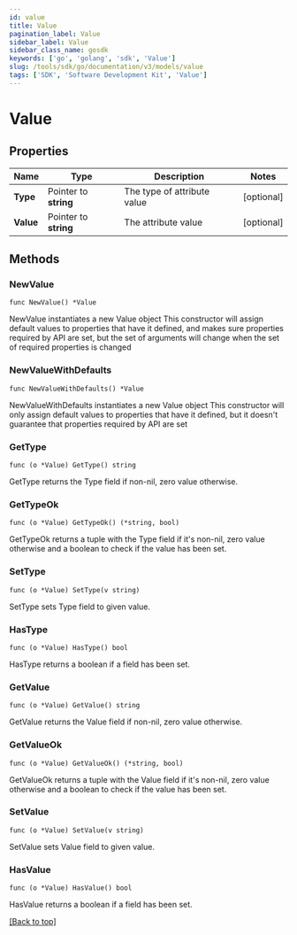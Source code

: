 ```yaml
---
id: value
title: Value
pagination_label: Value
sidebar_label: Value
sidebar_class_name: gosdk
keywords: ['go', 'golang', 'sdk', 'Value'] 
slug: /tools/sdk/go/documentation/v3/models/value
tags: ['SDK', 'Software Development Kit', 'Value']
---
```


# Value

## Properties

Name | Type | Description | Notes
------------ | ------------- | ------------- | -------------
**Type** | Pointer to **string** | The type of attribute value | [optional] 
**Value** | Pointer to **string** | The attribute value | [optional] 

## Methods

### NewValue

`func NewValue() *Value`

NewValue instantiates a new Value object
This constructor will assign default values to properties that have it defined,
and makes sure properties required by API are set, but the set of arguments
will change when the set of required properties is changed

### NewValueWithDefaults

`func NewValueWithDefaults() *Value`

NewValueWithDefaults instantiates a new Value object
This constructor will only assign default values to properties that have it defined,
but it doesn't guarantee that properties required by API are set

### GetType

`func (o *Value) GetType() string`

GetType returns the Type field if non-nil, zero value otherwise.

### GetTypeOk

`func (o *Value) GetTypeOk() (*string, bool)`

GetTypeOk returns a tuple with the Type field if it's non-nil, zero value otherwise
and a boolean to check if the value has been set.

### SetType

`func (o *Value) SetType(v string)`

SetType sets Type field to given value.

### HasType

`func (o *Value) HasType() bool`

HasType returns a boolean if a field has been set.

### GetValue

`func (o *Value) GetValue() string`

GetValue returns the Value field if non-nil, zero value otherwise.

### GetValueOk

`func (o *Value) GetValueOk() (*string, bool)`

GetValueOk returns a tuple with the Value field if it's non-nil, zero value otherwise
and a boolean to check if the value has been set.

### SetValue

`func (o *Value) SetValue(v string)`

SetValue sets Value field to given value.

### HasValue

`func (o *Value) HasValue() bool`

HasValue returns a boolean if a field has been set.


[[Back to top]](#) 


